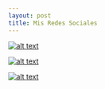 ```yaml
---
layout: post
title: Mis Redes Sociales
---
```




[![alt text](https://1.bp.blogspot.com/-ETsECf7YDG4/Xfsjew4ahDI/AAAAAAAAPG8/nAlfUdMGOqgbIxsJjpa9aPL3utwNHDqhACNcBGAsYHQ/s1600/1.png "Facebook")](https://www.facebook.com/Edward-Marker-173616356602195/)

[![alt text](https://1.bp.blogspot.com/-M570wK3Xqwg/Xfsje0XNQ8I/AAAAAAAAPHA/ErJqwB9n_Aw6fgZ9_RLImg5TmBKyfgyrgCNcBGAsYHQ/s1600/inst.png "Instagram")](https://www.instagram.com/edward_mark92/?fbclid=IwAR390VeXT9TO0tN2Vy2BGLsyjsdTGmqUdSnrNbElKvDhr3fxn8-QHL_pGUI)

[![alt text](https://1.bp.blogspot.com/-jQwzXX0U8cg/Xfsje7BWAdI/AAAAAAAAPHE/KKZzgfw0_Jsx6FVly_n3ifqiBteRdVHlQCNcBGAsYHQ/s1600/2.png "Github")](https://github.com/Edward2290)
